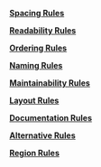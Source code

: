 **[Spacing Rules](Documentation/SpacingRules.md)**

**[Readability Rules](Documentation/ReadabilityRules.md)**

**[Ordering Rules](Documentation/OrderingRules.md)**

**[Naming Rules](Documentation/NamingRules.md)**

**[Maintainability Rules](Documentation/MaintainabilityRules.md)**

**[Layout Rules](Documentation/LayoutRules.md)**

**[Documentation Rules](Documentation/DocumentationRules.md)**

**[Alternative Rules](Documentation/AlternativeRules.md)**

**[Region Rules](Region/RegionRules.md)**
